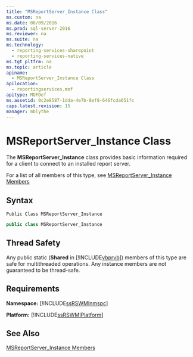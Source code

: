 ```yaml
---
title: "MSReportServer_Instance Class"
ms.custom: na
ms.date: 08/09/2016
ms.prod: sql-server-2016
ms.reviewer: na
ms.suite: na
ms.technology: 
  - reporting-services-sharepoint
  - reporting-services-native
ms.tgt_pltfrm: na
ms.topic: article
apiname: 
  - MSReportServer_Instance Class
apilocation: 
  - reportingservices.mof
apitype: MOFDef
ms.assetid: 0c2e8587-1dda-4e7b-8ef8-646fcda051fc
caps.latest.revision: 15
manager: mblythe
---
```

# MSReportServer_Instance Class
The **MSReportServer_Instance** class provides basic information required for a client to connect to an installed report server.  
  
 For a list of all members of this type, see [MSReportServer_Instance Members](../../Topics/TopicNameNotContainA/MSReportServer_Instance-Members.md)  
  
## Syntax  
  
```vb#  
Public Class MSReportServer_Instance  
```  
  
```c#  
public class MSReportServer_Instance  
```  
  
## Thread Safety  
 Any public static (**Shared** in [!INCLUDE[vbprvb](../../Topics/TopicNameContainA/tokens/vbprvb_md.md)]) members of this type are safe for multithreaded operations. Any instance members are not guaranteed to be thread-safe.  
  
## Requirements  
 **Namespace:** [!INCLUDE[ssRSWMInmspc](../../Topics/TopicNameNotContainA/tokens/ssRSWMInmspc_md.md)]  
  
 **Platform:** [!INCLUDE[ssRSWMIPlatform](../../Topics/TopicNameNotContainA/tokens/ssRSWMIPlatform_md.md)]  
  
## See Also  
 [MSReportServer_Instance Members](../../Topics/TopicNameNotContainA/MSReportServer_Instance-Members.md)